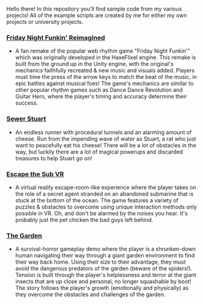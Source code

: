 Hello there! In this repository you'll find sample code from my various projects!
All of the example scripts are created by me for either my own projects or university projects.

### [Friday Night Funkin' Reimagined](https://github.com/Patapl2/Code-Examples/tree/main/FridayNightFunkin'%20Reimagined)
* A fan remake of the popular web rhythm game "Friday Night Funkin'" which was originally developed in the HaxeFlixel engine. This remake is built from the ground up in the Unity engine, with the original's mechanics faithfully recreated & new music and visuals added. Players must time the press of the arrow keys to match the beat of the music, in epic battles against musical foes! The game's mechanics are similar to other popular rhythm games such as Dance Dance Revolution and Guitar Hero, where the player's timing and accuracy determine their success.

### [Sewer Stuart](https://github.com/Patapl2/Code-Examples/tree/main/Sewer%20Stuart)
* An endless runner with procedural tunnels and an alarming amount of cheese. Run from the impending wave of water as Stuart, a rat who just want to peacefully eat his cheese! There will be a lot of obstacles in the way, but luckily there are a lot of magical powerups and discarded treasures to help Stuart go on!

### [Escape the Sub VR](https://github.com/Patapl2/Code-Examples/tree/main/Escape%20The%20Sub%20VR)
* A virtual reality escape-room-like experience where the player takes on the role of a secret agent stranded on an abandoned submarine that is stuck at the bottom of the ocean. The game features a variety of puzzles & obstacles to overcome using unique interaction methods only possible in VR. Oh, and don't be alarmed by the noises you hear. It's probably just the pet chicken the bad guys left behind.

### [The Garden](https://github.com/Patapl2/Code-Examples/tree/main/The%20Garden)
* A survival-horror gameplay demo where the player is a shrunken-down human navigating their way through a giant garden environment to find their way back home. Using their size to their advantage, they must avoid the dangerous predators of the garden (beware of the spiders!). Tension is built through the player's helplessness and terror at the giant insects that are up close and personal, no longer squashable by boot! The story follows the player's growth (emotionally and physically) as they overcome the obstacles and challenges of the garden.
